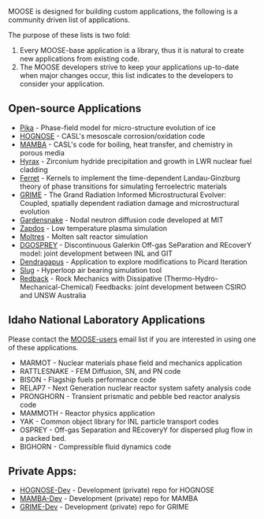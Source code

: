   MOOSE is designed for building custom applications, the following is a community driven list of applications.

The purpose of these lists is two fold:

1. Every MOOSE-base application is a library, thus it is natural to create new applications from existing code.
2. The MOOSE developers strive to keep your applications up-to-date when major changes occur, this list indicates to the developers to consider your application.

## Open-source Applications

* [Pika](https://github.com/idaholab/pika) - Phase-field model for micro-structure evolution of ice
* [HOGNOSE](https://github.com/shortlab/hognose) - CASL's mesoscale corrosion/oxidation code
* [MAMBA](https://github.com/shortlab/mamba) - CASL's code for boiling, heat transfer, and chemistry in porous media
* [Hyrax](https://github.com/UMThorntonGroup/Hyrax) - Zirconium hydride precipitation and growth in LWR nuclear fuel cladding
* [Ferret](https://bitbucket.org/mesoscience/ferret.git) - Kernels to implement the time-dependent Landau-Ginzburg theory of phase transitions for simulating ferroelectric materials
* [GRIME](https://github.com/shortlab/grime) - The Grand Radiation Informed Microstructural Evolver: Coupled, spatially dependent radiation damage and microstructural evolution
* [Gardensnake](https://github.com/friedmud/gardensnake) - Nodal neutron diffusion code developed at MIT
* [Zapdos](https://github.com/shannon-lab/zapdos) - Low temperature plasma simulation
* [Moltres](https://github.com/arfc/moltres) - Molten salt reactor simulation
* [DGOSPREY](https://github.com/aladshaw3/dgosprey) - Discontinuous Galerkin Off-gas SeParation and REcoverY model: joint development between INL and GIT
* [Dendragapus](https://github.com/jarons/dendragapus) - Application to explore modifications to Picard Iteration
* [Slug](https://github.com/adamLange/slug) - Hyperloop air bearing simulation tool
* [Redback](https://github.com/pou036/redback) - Rock Mechanics with Dissipative (Thermo-Hydro-Mechanical-Chemical) Feedbacks: joint development between CSIRO and UNSW Australia


## Idaho National Laboratory Applications
Please contact the [MOOSE-users](/contact_us.md) email list if you are interested in using one of these applications.

* MARMOT - Nuclear materials phase field and mechanics application
* RATTLESNAKE - FEM Diffusion, SN, and PN code
* BISON - Flagship fuels performance code
* RELAP7 - Next Generation nuclear reactor system safety analysis code
* PRONGHORN - Transient prismatic and pebble bed reactor analysis code
* MAMMOTH - Reactor physics application
* YAK - Common object library for INL particle transport codes
* OSPREY - Off-gas Separation and REcoveryY for dispersed plug flow in a packed bed.
* BIGHORN - Compressible fluid dynamics code

## Private Apps:

 * [HOGNOSE-Dev](https://github.com/shortlab/hognose-dev) - Development (private) repo for HOGNOSE 
 * [MAMBA-Dev](https://github.com/shortlab/mamba-dev) - Development (private) repo for MAMBA
 * [GRIME-Dev](https://github.com/shortlab/grime-dev) - Development (private) repo for GRIME

